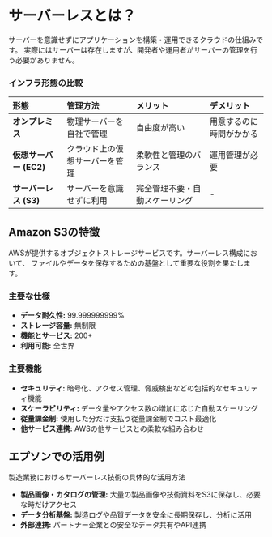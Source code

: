 # サーバーレスとは？

サーバーを意識せずにアプリケーションを構築・運用できるクラウドの仕組みです。
実際にはサーバーは存在しますが、開発者や運用者がサーバーの管理を行う必要がありません。

### インフラ形態の比較

| 形態 | 管理方法 | メリット | デメリット |
| :--- | :--- | :--- | :--- |
| **オンプレミス** | 物理サーバーを自社で管理 | 自由度が高い | 用意するのに時間がかかる |
| **仮想サーバー (EC2)** | クラウド上の仮想サーバーを管理 | 柔軟性と管理のバランス | 運用管理が必要 |
| **サーバーレス (S3)** | サーバーを意識せずに利用 | 完全管理不要・自動スケーリング | - |

## Amazon S3の特徴

AWSが提供するオブジェクトストレージサービスです。サーバーレス構成において、
ファイルやデータを保存するための基盤として重要な役割を果たします。

### 主要な仕様

- **データ耐久性:** 99.999999999%
- **ストレージ容量:** 無制限
- **機能とサービス:** 200+
- **利用可能:** 全世界

### 主要機能

- **セキュリティ:** 暗号化、アクセス管理、脅威検出などの包括的なセキュリティ機能
- **スケーラビリティ:** データ量やアクセス数の増加に応じた自動スケーリング
- **従量課金制:** 使用した分だけ支払う従量課金制でコスト最適化
- **他サービス連携:** AWSの他サービスとの柔軟な組み合わせ

## エプソンでの活用例

製造業務におけるサーバーレス技術の具体的な活用方法

- **製品画像・カタログの管理:** 大量の製品画像や技術資料をS3に保存し、必要な時だけアクセス
- **データ分析基盤:** 製造ログや品質データを安全に長期保存し、分析に活用
- **外部連携:** パートナー企業との安全なデータ共有やAPI連携
